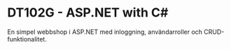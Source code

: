# DT102G - ASP.NET with C#

En simpel webbshop i ASP.NET med inloggning, användarroller och CRUD-funktionalitet.
